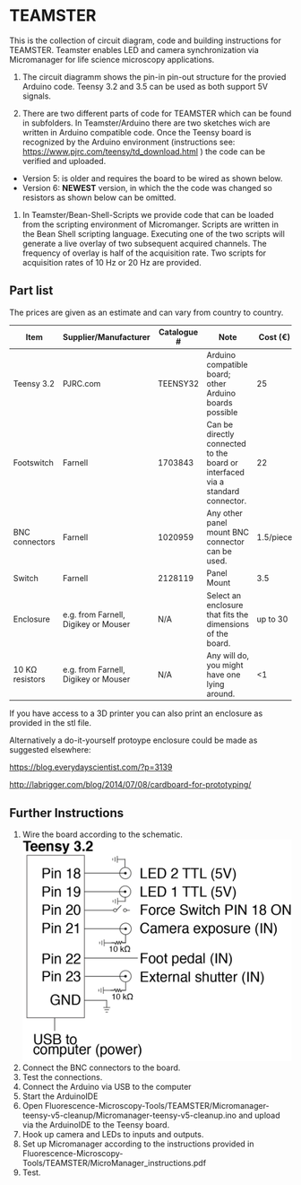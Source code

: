# TEAMSTER

This is the collection of circuit diagram, code and building instructions for TEAMSTER. Teamster enables LED and camera synchronization via Micromanager for life science microscopy applications.

1. The circuit diagramm shows the pin-in pin-out structure for the provied Arduino code.
Teensy 3.2 and 3.5 can be used as both support 5V signals.

1. There are two different parts of code for TEAMSTER which can be found in subfolders.
In Teamster/Arduino there are two sketches wich are written in Arduino compatible code.
Once the Teensy board is recognized by the Arduino environment 
(instructions see: https://www.pjrc.com/teensy/td_download.html ) the code can be verified and uploaded.
* Version 5: is older and requires the board to be wired as shown below. 
* Version 6: **NEWEST** version, in which the the code was changed so resistors as shown below can be omitted.

1. In Teamster/Bean-Shell-Scripts we provide code that can be loaded from the scripting environment of Micromanger. 
Scripts are written in the Bean Shell scripting language.
Executing one of the two scripts will generate a live overlay of two subsequent acquired channels. The frequency of overlay is half of the acquisition rate. Two scripts for acquisition rates of 10 Hz or 20 Hz are provided. 



## Part list

The prices are given as an estimate and can vary from country to country.

Item | Supplier/Manufacturer | Catalogue # | Note | Cost (€)
------------ | ------------- | ------------- | ------------- | -------------
Teensy 3.2 | PJRC.com | TEENSY32 | Arduino compatible board; other Arduino boards possible | 25
Footswitch | Farnell | 1703843 | Can be directly connected to the board or interfaced via a standard connector. | 22
BNC connectors | Farnell | 1020959 | Any other panel mount BNC connector can be used. | 1.5/piece
Switch |Farnell| 2128119 | Panel Mount | 3.5
Enclosure | e.g. from Farnell, Digikey or Mouser | N/A | Select an enclosure that fits the dimensions of the board. | up to 30
10 KΩ resistors | e.g. from Farnell, Digikey or Mouser | N/A | Any will do, you might have one lying around. | <1

If you have access to a 3D printer you can also print an enclosure as provided in the stl file.

Alternatively a do-it-yourself protoype enclosure could be made as suggested elsewhere:

https://blog.everydayscientist.com/?p=3139

http://labrigger.com/blog/2014/07/08/cardboard-for-prototyping/



## Further Instructions

1. Wire the board according to the schematic. 
![Circuit Image](https://github.com/Kolelab/Fluorescence-Microscopy-Tools/blob/master/TEAMSTER/Circuit%20TEAMSTER.png)
1. Connect the BNC connectors to the board.
1. Test the connections.
1. Connect the Arduino via USB to the computer
1. Start the ArduinoIDE
1. Open Fluorescence-Microscopy-Tools/TEAMSTER/Micromanager-teensy-v5-cleanup/Micromanager-teensy-v5-cleanup.ino and upload via the ArduinoIDE to the Teensy board.
1. Hook up camera and LEDs to inputs and outputs.
1. Set up Micromanager according to the instructions provided in Fluorescence-Microscopy-Tools/TEAMSTER/MicroManager_instructions.pdf
1. Test.



